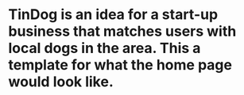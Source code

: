 # TinDog is an idea for a start-up business that matches users with local dogs in the area. This a template for what the home page would look like.
